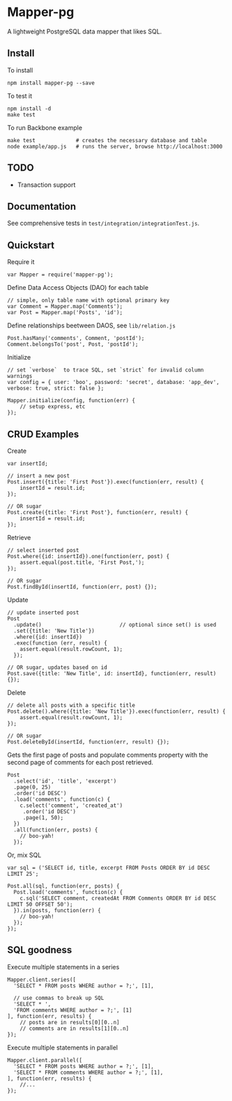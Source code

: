 # Mapper-pg

A lightweight PostgreSQL data mapper that likes SQL.

## Install

To install

    npm install mapper-pg --save

To test it

    npm install -d
    make test

To run Backbone example

    make test             # creates the necessary database and table
    node example/app.js   # runs the server, browse http://localhost:3000

## TODO

* Transaction support

## Documentation

See comprehensive tests in `test/integration/integrationTest.js`.


## Quickstart


Require it

    var Mapper = require('mapper-pg');

Define Data Access Objects (DAO) for each table

    // simple, only table name with optional primary key
    var Comment = Mapper.map('Comments');
    var Post = Mapper.map('Posts', 'id');

Define relationships beetween DAOS, see `lib/relation.js`

    Post.hasMany('comments', Comment, 'postId');
    Comment.belongsTo('post', Post, 'postId');

Initialize

    // set `verbose`  to trace SQL, set `strict` for invalid column warnings
    var config = { user: 'boo', password: 'secret', database: 'app_dev', verbose: true, strict: false };

    Mapper.initialize(config, function(err) {
        // setup express, etc
    });


## CRUD Examples

Create

    var insertId;

    // insert a new post
    Post.insert({title: 'First Post'}).exec(function(err, result) {
        insertId = result.id;
    });

    // OR sugar
    Post.create({title: 'First Post'}, function(err, result) {
        insertId = result.id;
    });

Retrieve

    // select inserted post
    Post.where({id: insertId}).one(function(err, post) {
        assert.equal(post.title, 'First Post,');
    });

    // OR sugar
    Post.findById(insertId, function(err, post) {});

Update

    // update inserted post
    Post
      .update()                         // optional since set() is used
      .set({title: 'New Title'})
      .where({id: insertId})
      .exec(function (err, result) {
        assert.equal(result.rowCount, 1);
      });

    // OR sugar, updates based on id
    Post.save({title: 'New Title', id: insertId}, function(err, result) {});

Delete

    // delete all posts with a specific title
    Post.delete().where({title: 'New Title'}).exec(function(err, result) {
        assert.equal(result.rowCount, 1);
    });

    // OR sugar
    Post.deleteById(insertId, function(err, result) {});

Gets the first page of posts and populate comments property with
the second page of comments for each post retrieved.

    Post
      .select('id', 'title', 'excerpt')
      .page(0, 25)
      .order('id DESC')
      .load('comments', function(c) {
        c.select('comment', 'created_at')
         .order('id DESC')
         .page(1, 50);
      })
      .all(function(err, posts) {
        // boo-yah!
      });

Or, mix SQL

    var sql = ('SELECT id, title, excerpt FROM Posts ORDER BY id DESC LIMIT 25';

    Post.all(sql, function(err, posts) {
      Post.load('comments', function(c) {
        c.sql('SELECT comment, createdAt FROM Comments ORDER BY id DESC LIMIT 50 OFFSET 50');
      }).in(posts, function(err) {
        // boo-yah!
      });
    });


## SQL goodness

Execute multiple statements in a series

    Mapper.client.series([
      'SELECT * FROM posts WHERE author = ?;', [1],

      // use commas to break up SQL
      'SELECT * ',
      'FROM comments WHERE author = ?;', [1]
    ], function(err, results) {
        // posts are in results[0][0..n]
        // comments are in results[1][0..n]
    });

Execute multiple statements in parallel

    Mapper.client.parallel([
      'SELECT * FROM posts WHERE author = ?;', [1],
      'SELECT * FROM comments WHERE author = ?;', [1],
    ], function(err, results) {
        //...
    });
